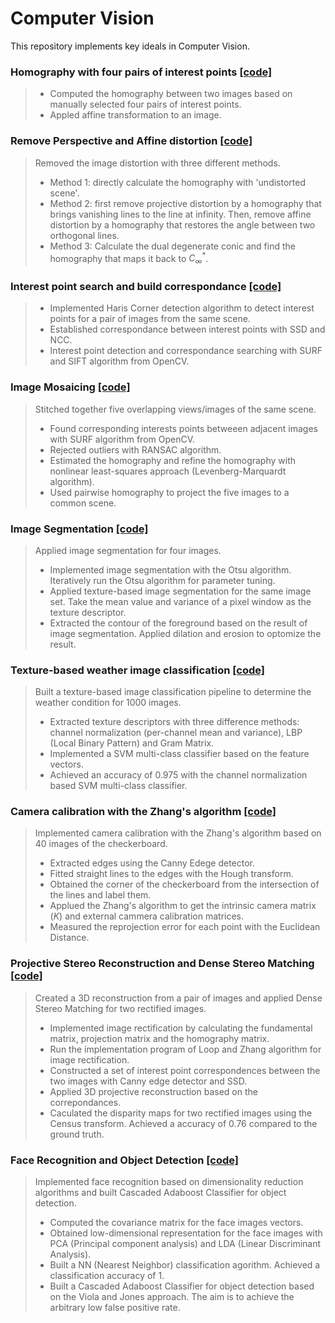 # Computer Vision
<!-- This repository contains the course projects from [ECE661 Computer Vision](https://engineering.purdue.edu/kak/computervision/) taught by [Prof. Avinash Kak](https://engineering.purdue.edu/kak/). Instead of simply using OpenCV, we implemented the key ideas in computer vision with our own code. Below are my code for these projects. -->  
This repository implements key ideals in Computer Vision.

### Homography with four pairs of interest points [[code]](https://github.com/peng-ju/Computer-Vision/blob/main/Homography_with_four_point.ipynb)
> - Computed the homography between two images based on manually selected four pairs of interest points.
> - Appled affine transformation to an image.

### Remove Perspective and Affine distortion [[code]](https://github.com/peng-ju/Computer-Vision/blob/main/Remove_Perspective_and_Affine_distortion.ipynb)
> Removed the image distortion with three different methods.
> - Method 1: directly calculate the homography with 'undistorted scene'.
> - Method 2: first remove projective distortion by a homography that brings vanishing lines to the line at infinity. Then, remove affine distortion by a homography that restores the angle between two orthogonal lines.
> - Method 3: Calculate the dual degenerate conic and find the homography that maps it back to $C^{*}_{\infty}$.

### Interest point search and build correspondance [[code]](https://github.com/peng-ju/Computer-Vision/blob/main/Key_point_search_and_build_correspondance.ipynb)
> - Implemented Haris Corner detection algorithm to detect interest points for a pair of images from the same scene.
> - Established correspondance between interest points with SSD and NCC.  
> - Interest point detection and correspondance searching with SURF and SIFT algorithm from OpenCV.

### Image Mosaicing [[code]](https://github.com/peng-ju/Computer-Vision/blob/main/image_mosaicing.ipynb)
> Stitched together five overlapping views/images of the same scene.
> - Found corresponding interests points betweeen adjacent images with SURF algorithm from OpenCV.
> - Rejected outliers with RANSAC algorithm.
> - Estimated the homography and refine the homography with nonlinear least-squares approach (Levenberg-Marquardt algorithm). 
> - Used pairwise homography to project the five images to a common scene.

### Image Segmentation [[code]](https://github.com/peng-ju/Computer-Vision/blob/main/image_segmentation.ipynb)
> Applied image segmentation for four images.
> - Implemented image segmentation with the Otsu algorithm. Iteratively run the Otsu algorithm for parameter tuning. 
> - Applied texture-based image segmentation for the same image set. Take the mean value and variance of a pixel window as the texture descriptor.
> - Extracted the contour of the foreground based on the result of image segmentation. Applied dilation and erosion to optomize the result. 

### Texture-based weather image classification [[code]](https://github.com/peng-ju/Computer-Vision/blob/main/Weather_image_classification.ipynb) 
> Built a texture-based image classification pipeline to determine the weather condition for 1000 images.
> - Extracted texture descriptors with three difference methods: channel normalization (per-channel mean and variance), LBP (Local Binary Pattern) and Gram Matrix.
> - Implemented a SVM multi-class classifier based on the feature vectors.
> - Achieved an accuracy of 0.975 with the channel normalization based SVM multi-class classifier.

### Camera calibration with the Zhang's algorithm [[code]](https://github.com/peng-ju/Computer-Vision/blob/main/Camera_calibration_with_Zhang's_algorithm.ipynb) 
> Implemented camera calibration with the Zhang's algorithm based on 40 images of the checkerboard.
> - Extracted edges using the Canny Edege detector. 
> - Fitted straight lines to the edges with the Hough transform. 
> - Obtained the corner of the checkerboard from the intersection of the lines and label them.
> - Applued the Zhang's algorithm to get the intrinsic camera matrix ($K$) and external cammera calibration matrices. 
> - Measured the reprojection error for each point with the Euclidean Distance.

### Projective Stereo Reconstruction and Dense Stereo Matching [[code]](https://github.com/peng-ju/Computer-Vision/blob/main/Projective_Stereo_Reconstruction_and_Dense%20Stereo%20Matching.ipynb) 
> Created a 3D reconstruction from a pair of images and applied Dense Stereo Matching for two rectified images.
> - Implemented image rectification by calculating the fundamental matrix, projection matrix and the homography matrix.
> - Run the implementation program of Loop and Zhang algorithm for image rectification. 
> - Constructed a set of interest point correspondences between the two images with Canny edge detector and SSD.
> - Applied 3D projective reconstruction based on the correpondances.
> - Caculated the disparity maps for two rectified images using the Census transform. Achieved a accuracy of 0.76 compared to the ground truth.

### Face Recognition and Object Detection [[code]](https://github.com/peng-ju/Computer-Vision/blob/main/Face_Recognition_and_Object_Detection.ipynb)
> Implemented face recognition based on dimensionality reduction algorithms and built Cascaded Adaboost Classifier for object detection.
> - Computed the covariance matrix for the face images vectors. 
> - Obtained low-dimensional representation for the face images with PCA (Principal component analysis) and LDA (Linear Discriminant Analysis).
> - Built a NN (Nearest Neighbor) classification agorithm. Achieved a classification accuracy of 1.
> - Built a Cascaded Adaboost Classifier for object detection based on the Viola and Jones approach. The aim is to achieve the arbitrary low false positive rate.
